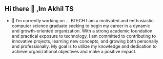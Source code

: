## Hi there 👋 ,Im Akhil TS
- 🔭 I’m currently working on ...
BTECH 
I am a motivated and enthusiastic computer science graduate seeking to begin my career in a dynamic and
growth-oriented organization. With a strong academic foundation and practical exposure to technology, I am
committed to contributing to innovative projects, learning new concepts, and growing both personally and
professionally. My goal is to utilize my knowledge and dedication to achieve organizational objectives and
make a positive impact.

<!--
**Akhilts001/Akhilts001** is a ✨ _special_ ✨ repository because its `README.md` (this file) appears on your GitHub profile.

Here are some ideas to get you started:

- 🔭 I’m currently working on ...
- 🌱 I’m currently learning ...
- 👯 I’m looking to collaborate on ...
- 🤔 I’m looking for help with ...
- 💬 Ask me about ...
- 📫 How to reach me: ...
- 😄 Pronouns: ...
- ⚡ Fun fact: ...
-->
